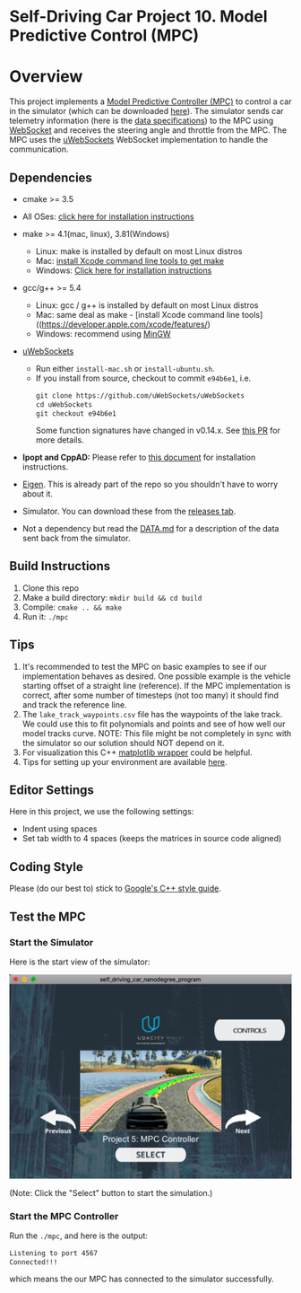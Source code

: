 # Self-Driving Car Project 10. Model Predictive Control (MPC)

# Overview

This project implements a [Model Predictive Controller (MPC)](https://en.wikipedia.org/wiki/Model_predictive_control) to control a car in the simulator (which can be downloaded [here](https://github.com/udacity/self-driving-car-sim/releases)). The simulator sends car telemetry information (here is the [data specifications](./DATA.md)) to the MPC using [WebSocket](https://en.wikipedia.org/wiki/WebSocket) and receives the steering angle and throttle from the MPC. The MPC uses the [uWebSockets](https://github.com/uNetworking/uWebSockets) WebSocket implementation to handle the communication.

## Dependencies

* cmake >= 3.5
 * All OSes: [click here for installation instructions](https://cmake.org/install/)
* make >= 4.1(mac, linux), 3.81(Windows)
  * Linux: make is installed by default on most Linux distros
  * Mac: [install Xcode command line tools to get make](https://developer.apple.com/xcode/features/)
  * Windows: [Click here for installation instructions](http://gnuwin32.sourceforge.net/packages/make.htm)
* gcc/g++ >= 5.4
  * Linux: gcc / g++ is installed by default on most Linux distros
  * Mac: same deal as make - [install Xcode command line tools]((https://developer.apple.com/xcode/features/)
  * Windows: recommend using [MinGW](http://www.mingw.org/)
* [uWebSockets](https://github.com/uWebSockets/uWebSockets)
  * Run either `install-mac.sh` or `install-ubuntu.sh`.
  * If you install from source, checkout to commit `e94b6e1`, i.e.
    ```
    git clone https://github.com/uWebSockets/uWebSockets
    cd uWebSockets
    git checkout e94b6e1
    ```
    Some function signatures have changed in v0.14.x. See [this PR](https://github.com/udacity/CarND-MPC-Project/pull/3) for more details.

* **Ipopt and CppAD:** Please refer to [this document](https://github.com/udacity/CarND-MPC-Project/blob/master/install_Ipopt_CppAD.md) for installation instructions.
* [Eigen](http://eigen.tuxfamily.org/index.php?title=Main_Page). This is already part of the repo so you shouldn't have to worry about it.
* Simulator. You can download these from the [releases tab](https://github.com/udacity/self-driving-car-sim/releases).
* Not a dependency but read the [DATA.md](./DATA.md) for a description of the data sent back from the simulator.

## Build Instructions

1. Clone this repo
2. Make a build directory: `mkdir build && cd build`
3. Compile: `cmake .. && make`
4. Run it: `./mpc`

## Tips

1. It's recommended to test the MPC on basic examples to see if our implementation behaves as desired. One possible example
is the vehicle starting offset of a straight line (reference). If the MPC implementation is correct, after some number of timesteps
(not too many) it should find and track the reference line.
2. The `lake_track_waypoints.csv` file has the waypoints of the lake track. We could use this to fit polynomials and points and see of how well our model tracks curve. NOTE: This file might be not completely in sync with the simulator so our solution should NOT depend on it.
3. For visualization this C++ [matplotlib wrapper](https://github.com/lava/matplotlib-cpp) could be helpful.
4. Tips for setting up your environment are available [here](https://classroom.udacity.com/nanodegrees/nd013/parts/40f38239-66b6-46ec-ae68-03afd8a601c8/modules/0949fca6-b379-42af-a919-ee50aa304e6a/lessons/f758c44c-5e40-4e01-93b5-1a82aa4e044f/concepts/23d376c7-0195-4276-bdf0-e02f1f3c665d).

## Editor Settings

Here in this project, we use the following settings:
* Indent using spaces
* Set tab width to 4 spaces (keeps the matrices in source code aligned)

## Coding Style

Please (do our best to) stick to [Google's C++ style guide](https://google.github.io/styleguide/cppguide.html).

## Test the MPC

### Start the Simulator

Here is the start view of the simulator:

![Start View of the Simulator](README-images/start.png)

(Note: Click the "Select" button to start the simulation.)

### Start the MPC Controller

Run the `./mpc`, and here is the output:
```
Listening to port 4567
Connected!!!
```

which means the our MPC has connected to the simulator successfully.
